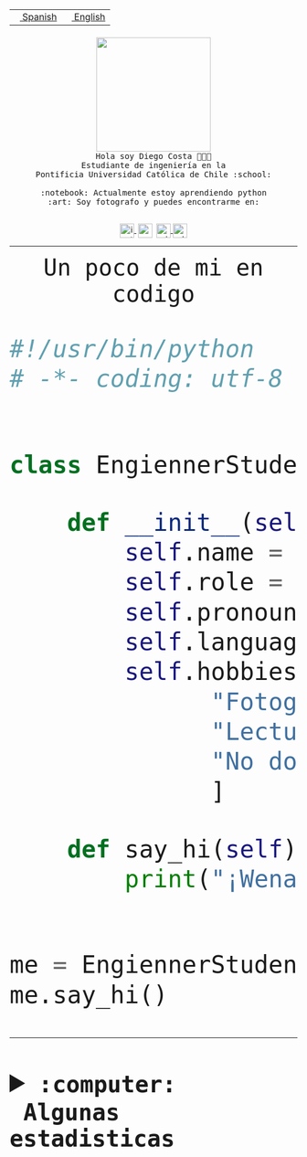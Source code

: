<table border="0"  align="right">
 <tr><td><a href="README.md"><img src="https://upload.wikimedia.org/wikipedia/commons/thumb/8/89/Bandera_de_Espa%C3%B1a.svg/1200px-Bandera_de_Espa%C3%B1a.svg.png" height="10"> Spanish</a></td>
 <td><a href="README.en.md"><img src="https://upload.wikimedia.org/wikipedia/commons/a/a4/Flag_of_the_United_States.svg" height="10"> English</a></td></tr>
</table><br><br><br>


<p align="center">
  <img src="https://github.com/diegocostares/diegocostares/blob/main/Images/aaa2.gif?raw=true" height="200px" weight="200px">
  <br><samp>
    Hola soy Diego Costa 👨🏻‍💻<br>
    Estudiante de ingeniería en la <br>
    Pontificia Universidad Católica de Chile :school:<br>
  <br>
    :notebook: Actualmente estoy aprendiendo python <br>
    :art: Soy fotografo y puedes encontrarme en: <br>
  <br></samp>
  
</p>

<p align="center">
   <a href="https://instagram.com/diegocosta_no" target="blank">
    <img 
    align="center" src="https://cdn.jsdelivr.net/npm/simple-icons@3.0.1/icons/instagram.svg" alt="instagram" height="25px" width="25px" />
  </a>
  <a style="border: 3px solid; color: white;"href="https://t.me/diegocosta_no" target="blank">
  <img
  align="center" alt="Telegram" width="25px" src="https://icons-for-free.com/iconfiles/png/512/Telegram-1324888767380505522.png" />
</a>
<a href="https://api.whatsapp.com/send?phone=56971897835&text=Hola!" target="blank">
  <img
  align="center" alt="wtsp" width="25px" src="https://img.icons8.com/pastel-glyph/2x/whatsapp--v2.png" />
</a>
<a href="https://www.linkedin.com/in/diego-costa-786249213/" target="blank">
  <img
  align="center" alt="wtsp" width="25px" src="https://img.icons8.com/metro/452/linkedin.png" />
</a>

  </a>
</p>

---


<p align="center"><font size="25"><samp>Un poco de mi en codigo</samp></front></p>


```python
#!/usr/bin/python
# -*- coding: utf-8 -*-


class EngiennerStudent:

    def __init__(self):
        self.name = "Diego Costa"
        self.role = "Estudiante"
        self.pronouns = "he/him"
        self.language_spoken = ["es_CL", "en_US"]
        self.hobbies = [
              "Fotografia",
              "Lectura",
              "No dormir",
              ]

    def say_hi(self):
        print("¡Wena mundo!")


me = EngiennerStudent()
me.say_hi()
```
---
<details>
  <summary><b><samp>:computer: &nbsp;Algunas estadisticas</samp></b></summary>
  <br/></p>

<!--START_SECTION:waka-->
![Code Time](http://img.shields.io/badge/Code%20Time-792%20hrs%2043%20mins-blue)

**Soy nocturno 🦉** 

```text
🌞 Mañana                 9 commits           ░░░░░░░░░░░░░░░░░░░░░░░░░   00.41 % 
🌆 Día                    684 commits         ████████░░░░░░░░░░░░░░░░░   30.85 % 
🌃 Tarde                  952 commits         ███████████░░░░░░░░░░░░░░   42.94 % 
🌙 Noche                  572 commits         ██████░░░░░░░░░░░░░░░░░░░   25.80 % 
```
📅 **Soy más productivo los Martes** 

```text
Lunes                    342 commits         ████░░░░░░░░░░░░░░░░░░░░░   15.43 % 
Martes                   450 commits         █████░░░░░░░░░░░░░░░░░░░░   20.30 % 
Miércoles                301 commits         ███░░░░░░░░░░░░░░░░░░░░░░   13.58 % 
Jueves                   278 commits         ███░░░░░░░░░░░░░░░░░░░░░░   12.54 % 
Viernes                  366 commits         ████░░░░░░░░░░░░░░░░░░░░░   16.51 % 
Sábado                   204 commits         ██░░░░░░░░░░░░░░░░░░░░░░░   09.20 % 
Domingo                  276 commits         ███░░░░░░░░░░░░░░░░░░░░░░   12.45 % 
```


📊 **Esta semana me dediqué a** 

```text
🐱‍💻 Proyectos: 
proyecto-grupo-07-main   1 hr 54 mins        ███████████░░░░░░░░░░░░░░   44.79 % 
Arqui-31                 1 hr 7 mins         ███████░░░░░░░░░░░░░░░░░░   26.51 % 
2023-1-S4-Grupo2-Backend 46 mins             █████░░░░░░░░░░░░░░░░░░░░   18.38 % 
latex-templates          22 mins             ██░░░░░░░░░░░░░░░░░░░░░░░   08.96 % 
TempLex                  2 mins              ░░░░░░░░░░░░░░░░░░░░░░░░░   01.17 % 
```


 Last Updated on 15/04/2023 20:19:12 UTC
<!--END_SECTION:waka-->
  
  

<p align="center"> <img src="https://github-readme-stats.vercel.app/api?username=diegocostares&show_icons=true&theme=ayu-mirage" alt="abhisheknaiidu" /></p>
 
</details>
